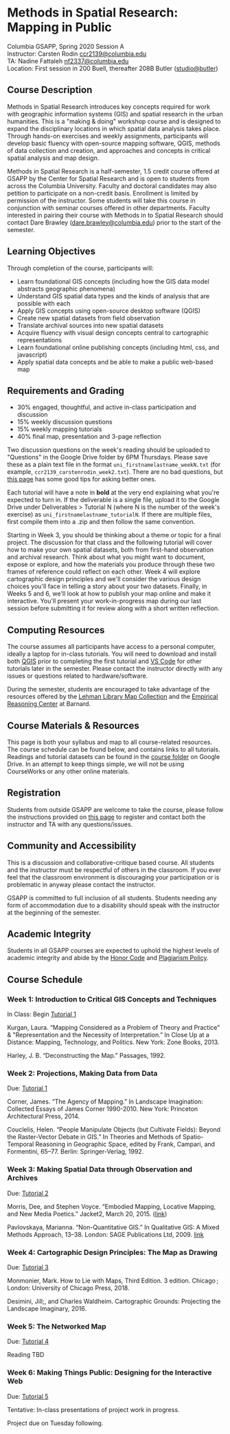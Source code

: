 # Methods in Spatial Research: Mapping in Public

Columbia GSAPP, Spring 2020 Session A  
Instructor: Carsten Rodin [ccr2139@columbia.edu](mailto:ccr2139@columbia.edu)  
TA: Nadine Fattaleh [nf2337@columbia.edu](mailto:nf2337@columbia.edu)  
Location: First session in 200 Buell, thereafter 208B Butler ([studio@butler](https://studio.cul.columbia.edu/spaces/butler/))  

## Course Description

Methods in Spatial Research introduces key concepts required for work with geographic information systems (GIS) and spatial research in the urban humanities. This is a "making & doing" workshop course and is designed to expand the disciplinary locations in which spatial data analysis takes place. Through hands-on exercises and weekly assignments, participants will develop basic fluency with open-source mapping software, QGIS, methods of data collection and creation, and approaches and concepts in critical spatial analysis and map design.

Methods in Spatial Research is a half-semester, 1.5 credit course offered at GSAPP by the Center for Spatial Research and is open to students from across the Columbia University. Faculty and doctoral candidates may also petition to participate on a non-credit basis. Enrollment is limited by permission of the instructor. Some students will take this course in conjunction with seminar courses offered in other departments. Faculty interested in pairing their course with Methods in to Spatial Research should contact Dare Brawley ([dare.brawley@columbia.edu](mailto:dare.brawley@columbia.edu)) prior to the start of the semester.

## Learning Objectives

Through completion of the course, participants will:

- Learn foundational GIS concepts (including how the GIS data model abstracts geographic phenomena)
- Understand GIS spatial data types and the kinds of analysis that are possible with each
- Apply GIS concepts using open-source desktop software (QGIS)
- Create new spatial datasets from field observation
- Translate archival sources into new spatial datasets
- Acquire fluency with visual design concepts central to cartographic representations
- Learn foundational online publishing concepts (including html, css, and javascript)
- Apply spatial data concepts and be able to make a public web-based map

## Requirements and Grading

- 30% engaged, thoughtful, and active in-class participation and discussion
- 15% weekly discussion questions
- 15% weekly mapping tutorials
- 40% final map, presentation and 3-page reflection

Two discussion questions on the week's reading should be uploaded to "Questions" in the Google Drive folder by 6PM Thursdays. Please save these as a plain text file in the format `uni_firstnamelastname_weekN.txt` (for example, `ccr2139_carstenrodin_week2.txt`). There are no bad questions, but [this page](https://teachingcommons.stanford.edu/resources/teaching/student-teacher-communication/designing-effective-discussion-questions) has some good tips for asking better ones.

Each tutorial will have a note in **bold** at the very end explaining what you're expected to turn in. If the deliverable is a single file, upload it to the Google Drive under Deliverables > Tutorial N (where N is the number of the week's exercise) as `uni_firstnamelastname_tutorialN`. If there are multiple files, first compile them into a .zip and then follow the same convention.

Starting in Week 3, you should be thinking about a theme or topic for a final project. The discussion for that class and the following tutorial will cover how to make your own spatial datasets, both from first-hand observation and archival research. Think about what you might want to document, expose or explore, and how the materials you produce through these two frames of reference could reflect on each other. Week 4 will explore cartographic design principles and we'll consider the various design choices you'll face in telling a story about your two datasets. Finally, in Weeks 5 and 6, we'll look at how to publish your map online and make it interactive. You'll present your work-in-progress map during our last session before submitting it for review along with a short written reflection.

## Computing Resources

The course assumes all participants have access to a personal computer, ideally a laptop for in-class tutorials. You will need to download and install both [QGIS](https://qgis.org/en/site/forusers/download.html) prior to completing the first tutorial and [VS Code](https://code.visualstudio.com) for other tutorials later in the semester. Please contact the instructor directly with any issues or questions related to hardware/software.

During the semester, students are encouraged to take advantage of the resources offered by the [Lehman Library Map Collection](https://library.columbia.edu/libraries/maps.html) and the [Empirical Reasoning Center](https://erc.barnard.edu) at Barnard.

## Course Materials & Resources

This page is both your syllabus and map to all course-related resources. The course schedule can be found below, and contains links to all tutorials. Readings and tutorial datasets can be found in the [course folder](https://drive.google.com/drive/folders/1IVjKSGSpNVmGB6r6zkiWuKoeryMfxZow?usp=sharing) on Google Drive. In an attempt to keep things simple, we will not be using CourseWorks or any other online materials.

## Registration

Students from outside GSAPP are welcome to take the course, please follow the instructions provided on [this page](https://www.arch.columbia.edu/cross-registration) to register and contact both the instructor and TA with any questions/issues.

## Community and Accessibility

This is a discussion and collaborative-critique based course. All students and the instructor must be respectful of others in the classroom. If you ever feel that the classroom environment is discouraging your participation or is problematic in anyway please contact the instructor.

GSAPP is committed to full inclusion of all students. Students needing any form of accommodation due to a disability should speak with the instructor at the beginning of the semester.

## Academic Integrity

Students in all GSAPP courses are expected to uphold the highest levels of academic integrity and abide by the [Honor Code](https://www.arch.columbia.edu/honor-system) and [Plagiarism Policy](https://www.arch.columbia.edu/plagiarism-policy).

## Course Schedule

### Week 1: Introduction to Critical GIS Concepts and Techniques

In Class: Begin [Tutorial 1](./tutorials/01_organizing-viewing-spatial-data-in-qgis)

Kurgan, Laura. “Mapping Considered as a Problem of Theory and Practice" & "Representation and the Necessity of Interpretation.” In Close Up at a Distance: Mapping, Technology, and Politics. New York: Zone Books, 2013.

Harley, J. B. “Deconstructing the Map.” Passages, 1992.

### Week 2: Projections, Making Data from Data

Due: [Tutorial 1](./tutorials/01_organizing-viewing-spatial-data-in-qgis)

Corner, James. “The Agency of Mapping.” In Landscape Imagination: Collected Essays of James Corner 1990-2010. New York: Princeton Architectural Press, 2014.

Couclelis, Helen. “People Manipulate Objects (but Cultivate Fields): Beyond the Raster-Vector Debate in GIS.” In Theories and Methods of Spatio-Temporal Reasoning in Geographic Space, edited by Frank, Campari, and Formentini, 65–77. Berlin: Springer-Verlag, 1992.

### Week 3: Making Spatial Data through Observation and Archives

Due: [Tutorial 2]()

Morris, Dee, and Stephen Voyce. “Embodied Mapping, Locative Mapping, and New Media Poetics.” Jacket2, March 20, 2015. ([link](https://jacket2.org/commentary/embodied-mapping-locative-mapping-and-new-media-poetics))

Pavlovskaya, Marianna. “Non-Quantitative GIS.” In Qualitative GIS: A Mixed Methods Approach, 13–38. London: SAGE Publications Ltd, 2009. [link](https://doi.org/10.4135/9780857024541)

### Week 4: Cartographic Design Principles: The Map as Drawing

Due: [Tutorial 3]() 

Monmonier, Mark. How to Lie with Maps, Third Edition. 3 edition. Chicago ; London: University of Chicago Press, 2018.

Desimini, Jill;, and Charles Waldheim. Cartographic Grounds: Projecting the Landscape Imaginary, 2016.

### Week 5: The Networked Map

Due: [Tutorial 4]()

Reading TBD

### Week 6: Making Things Public: Designing for the Interactive Web

Due: [Tutorial 5]()

Tentative: In-class presentations of project work in progress.  

Project due on Tuesday following.  
